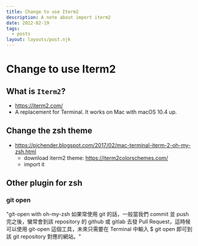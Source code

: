 ```yaml
---
title: Change to use Iterm2
description: A note about import iterm2
date: 2022-02-19
tags:
  - posts
layout: layouts/post.njk
---
```


# Change to use Iterm2

## What is `Iterm2`?
- https://iterm2.com/
-  A replacement for Terminal. It works on Mac with macOS 10.4 up.

## Change the zsh theme
- https://pjchender.blogspot.com/2017/02/mac-terminal-iterm-2-oh-my-zsh.html 
    - download iterm2 theme: https://iterm2colorschemes.com/
    - import it 

## Other plugin for zsh 
### git open
"git-open with oh-my-zsh
如果常使用 git 的話，一般當我們 commit 並 push 完之後，蠻常會到該 repository 的 github 或 gitlab 去發 Pull Request，這時候可以使用 git-open 這個工具，未來只需要在 Terminal 中輸入 $ git open 即可到該 git repository 對應的網站。" 
